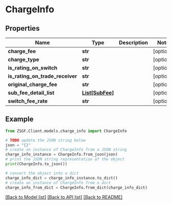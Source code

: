 # ChargeInfo


## Properties

Name | Type | Description | Notes
------------ | ------------- | ------------- | -------------
**charge_fee** | **str** |  | [optional] 
**charge_type** | **str** |  | [optional] 
**is_rating_on_switch** | **str** |  | [optional] 
**is_rating_on_trade_receiver** | **str** |  | [optional] 
**original_charge_fee** | **str** |  | [optional] 
**sub_fee_detail_list** | [**List[SubFee]**](SubFee.md) |  | [optional] 
**switch_fee_rate** | **str** |  | [optional] 

## Example

```python
from ZSGF.Client.models.charge_info import ChargeInfo

# TODO update the JSON string below
json = "{}"
# create an instance of ChargeInfo from a JSON string
charge_info_instance = ChargeInfo.from_json(json)
# print the JSON string representation of the object
print(ChargeInfo.to_json())

# convert the object into a dict
charge_info_dict = charge_info_instance.to_dict()
# create an instance of ChargeInfo from a dict
charge_info_from_dict = ChargeInfo.from_dict(charge_info_dict)
```
[[Back to Model list]](../README.md#documentation-for-models) [[Back to API list]](../README.md#documentation-for-api-endpoints) [[Back to README]](../README.md)


